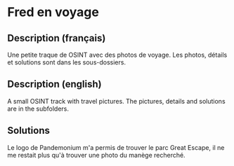 # Fred en voyage

## Description (français)

Une petite traque de OSINT avec des photos de voyage. Les photos, détails et solutions sont dans les sous-dossiers.

## Description (english)

A small OSINT track with travel pictures. The pictures, details and solutions are in the subfolders.

## Solutions

Le logo de Pandemonium m'a permis de trouver le parc Great Escape, il ne me restait plus qu'à trouver une photo du manège recherché.